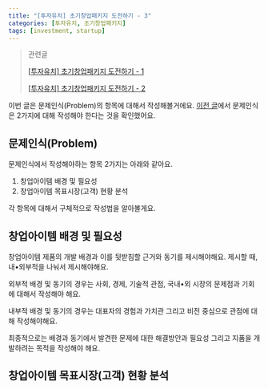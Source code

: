 ```yaml
---
title: "[투자유치] 초기창업패키지 도전하기 - 3"
categories: [투자유치, 초기창업패키지]
tags: [investment, startup]
---
```


> 관련글
>
> [[투자유치] 초기창업패키지 도전하기 - 1](https://jwlee07.github.io/posts/early-startup-package-1/)
> 
> [[투자유치] 초기창업패키지 도전하기 - 2](https://jwlee07.github.io/posts/early-startup-package-2/)

이번 글은 문제인식(Problem)의 항목에 대해서 작성해볼거에요.
[이전 글](https://jwlee07.github.io/posts/early-startup-package-2/)에서 문제인식은 2가지에 대해 작성해야 한다는 것을 확인했어요.

## 문제인식(Problem)

문제인식에서 작성해야하는 항목 2가지는 아래와 같아요.

1. 창업아이템 배경 및 필요성
2. 창업아이템 목표시장(고객) 현황 분석

각 항목에 대해서 구체적으로 작성법을 알아볼게요.

## 창업아이템 배경 및 필요성

창업아이템 제품의 개발 배경과 이를 뒷받침할 근거와 동기를 제시해야해요. 제시할 때, 내•외부적을 나눠서 제시해야해요.

외부적 배경 및 동기의 경우는 사회, 경제, 기술적 관점, 국내•외 시장의 문제점과 기회에 대해서 작성해야 해요.

내부적 배경 및 동기의 경우는 대표자의 경험과 가치관 그리고 비전 중심으로 관점에 대해 작성해야해요.

최종적으로는 배경과 동기에서 발견한 문제에 대한 해결방안과 필요성 그리고 지품을 개발하려는 목적을 작성해야 해요.

## 창업아이템 목표시장(고객) 현황 분석

